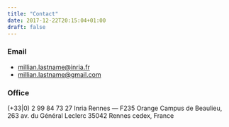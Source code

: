 ```yaml
---
title: "Contact"
date: 2017-12-22T20:15:04+01:00
draft: false
---
```


### Email
- millian.lastname@inria.fr
- millian.lastname@gmail.com

### Office
(+33|0) 2 99 84 73 27
Inria Rennes — F235 Orange
Campus de Beaulieu, 263 av. du Général Leclerc
35042 Rennes cedex, France

